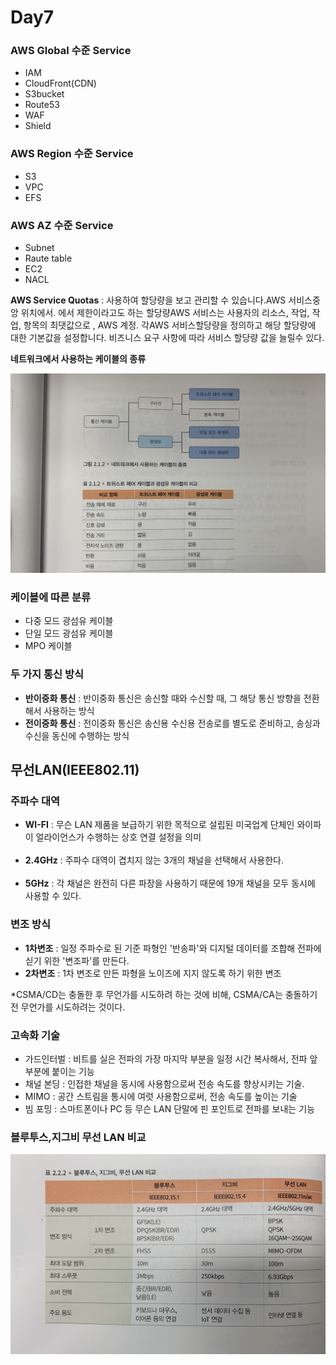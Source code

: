 # Day7

### AWS Global 수준 Service
- IAM
- CloudFront(CDN)
- S3bucket
- Route53
- WAF
- Shield

### AWS Region 수준 Service
- S3
- VPC
- EFS

### AWS AZ 수준 Service
- Subnet
- Raute table
- EC2
- NACL


**AWS Service Quotas** : 사용하여 할당량을 보고 관리할 수 있습니다.AWS 서비스중앙 위치에서. 에서 제한이라고도 하는 할당량AWS 서비스는 사용자의 리소스, 작업, 작업, 항목의 최댓값으로
, AWS 계정. 각AWS 서비스할당량을 정의하고 해당 할당량에 대한 기본값을 설정합니다. 비즈니스 요구 사항에 따라 서비스 할당량 값을 늘릴수 있다.


**네트워크에서 사용하는 케이블의 종류**

![사진](../images/케이블종류.jpg)


### 케이블에 따른 분류
- 다중 모드 광섬유 케이블
- 단일 모드 광섬유 케이블
- MPO 케이블

### 두 가지 통신 방식
- **반이중화 통신** : 반이중화 통신은 송신할 때와 수신할 때, 그 해당 통신 방향을 전환해서 사용하는 방식
- **전이중화 통신** : 전이중화 통신은 송신용 수신용 전송로를 별도로 준비하고, 송싱과 수신을 동신에 수행하는 방식


## 무선LAN(IEEE802.11)

### 주파수 대역
- **WI-FI** : 무슨 LAN 제품을 보급하기 위한 목적으로 설립된 미국업계 단체인 와이파이 얼라이언스가 수행하는 상호 연결 설정을 의미<br><br>
- **2.4GHz** : 주파수 대역이 겹치지 않는 3개의 채널을 선택해서 사용한다.<br><br>
- **5GHz** : 각 채널은 완전히 다른 파장을 사용하기 때문에 19개 채널을 모두 동시에 사용할 수 있다.

### 변조 방식
- **1차변조** : 일정 주파수로 된 기준 파형인 '반송파'와 디지털 데이터를 조합해 전파에 싣기 위한 '변조파'를 만든다.
- **2차변조** : 1차 변조로 만든 파형을 노이즈에 지지 않도록 하기 위한 변조

*CSMA/CD는 충돌한 후 무언가를 시도하려 하는 것에 비해, CSMA/CA는 충돌하기 전 무언가를 시도하려는 것이다.

### 고속화 기술
- 가드인터벌 : 비트를 실은 전파의 가장 마지막 부분을 일정 시간 복사해서, 전파 앞부분에 붙이는 기능
- 채널 본딩 : 인접한 채널을 동시에 사용함으로써 전송 속도를 향상시키는 기술.
- MIMO : 공간 스트림을 통시에 여럿 사용함으로써, 전송 속도를 높이는 기술
- 빔 포밍 : 스마트폰이나 PC 등 무슨 LAN 단말에 핀 포인트로 전파를 보내는 기능

### 블루투스,지그비 무선 LAN 비교

![사진](../images/LAN비교.jpg)



